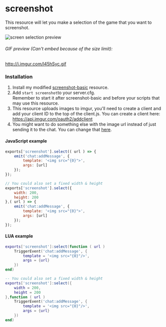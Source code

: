 # screenshot
This resource will let you make a selection of the game that you want to screenshot. 

![screen selection preview](https://i.imgur.com/zuEzVMm.png)
###### GIF preview (Can't embed because of the size limit):
http://i.imgur.com/l45hSyc.gif

### Installation
1. Install my modified <a href="https://github.com/jonassvensson4/screenshot-basic">screenshot-basic</a> resource.
2. Add `start screenshot`to your server.cfg. <br>Remember to start it after screenshot-basic and before your scripts that may use this resource.
3. This resource uploads images to imgur, you'll need to create a client and add your client ID to the top of the client.js. You can create a client here: https://api.imgur.com/oauth2/addclient
4. You might want to do something else with the image url instead of just sending it to the chat. You can change that [here](https://github.com/jonassvensson4/screenshot/blob/master/client/client.js#L48).

#### JavaScript example
```javascript
exports['screenshot'].select(( url ) => {
    emit('chat:addMessage', {
        template: '<img src="{0}">',
        args: [url]
    });
});

// You could also set a fixed width & height
exports['screenshot'].select({
    width: 200,
    height: 200
},( url ) => {
    emit('chat:addMessage', {
        template: '<img src="{0}">',
        args: [url]
    });
});
```

#### LUA example
```lua
exports['screenshot']:select(function ( url )
    TriggerEvent('chat:addMessage', {
        template = '<img src="{0}"/>',
        args = {url}
    })
end)

-- You could also set a fixed width & height
exports['screenshot']:select({
    width = 200,
    height = 200
},function ( url )
    TriggerEvent('chat:addMessage', {
        template = '<img src="{0}"/>',
        args = {url}
    })
end)
```